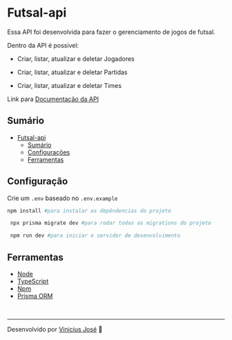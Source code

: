 # Futsal-api


Essa API foi desenvolvida para fazer o gerenciamento de jogos de futsal.

Dentro da API é possivel:

 - Criar, listar, atualizar e deletar Jogadores

 - Criar, listar, atualizar e deletar Partidas

 - Criar, listar, atualizar e deletar Times

Link para [Documentação da API](https://documenter.getpostman.com/view/30802576/2s9YRGyV4d)

## Sumário
- [Futsal-api](#Futsal-api)
   - [Sumário](#Sumário)
   - [Configurações](#Configuração)
   - [Ferramentas](#Ferramentas)

 ## Configuração
 Crie um `.env` baseado no `.env.example` 

 ```bash
 npm install #para instalar as depêndencias do projeto
```

```bash
 npx prisma migrate dev #para rodar todas as migrations do projeto
```
```bash
 npm run dev #para iniciar o servidor de desenvolvimento
```

## Ferramentas

 - [Node](https://nodejs.org/en/docs)
 - [TypeScript](https://www.typescriptlang.org/docs/)
 - [Npm](https://docs.npmjs.com)
 - [Prisma ORM](https://www.prisma.io/docs)

<br>

---

Desenvolvido por [Vinicius José](https://github.com/Vinicius-1307) 🚀
